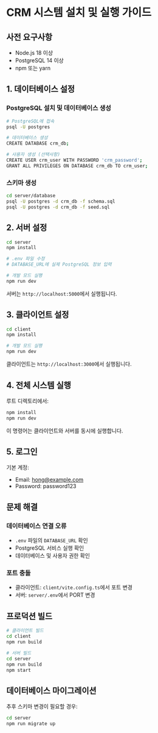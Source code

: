 # CRM 시스템 설치 및 실행 가이드

## 사전 요구사항

- Node.js 18 이상
- PostgreSQL 14 이상
- npm 또는 yarn

## 1. 데이터베이스 설정

### PostgreSQL 설치 및 데이터베이스 생성

```bash
# PostgreSQL에 접속
psql -U postgres

# 데이터베이스 생성
CREATE DATABASE crm_db;

# 사용자 생성 (선택사항)
CREATE USER crm_user WITH PASSWORD 'crm_password';
GRANT ALL PRIVILEGES ON DATABASE crm_db TO crm_user;
```

### 스키마 생성

```bash
cd server/database
psql -U postgres -d crm_db -f schema.sql
psql -U postgres -d crm_db -f seed.sql
```

## 2. 서버 설정

```bash
cd server
npm install

# .env 파일 수정
# DATABASE_URL에 실제 PostgreSQL 정보 입력

# 개발 모드 실행
npm run dev
```

서버는 `http://localhost:5000`에서 실행됩니다.

## 3. 클라이언트 설정

```bash
cd client
npm install

# 개발 모드 실행
npm run dev
```

클라이언트는 `http://localhost:3000`에서 실행됩니다.

## 4. 전체 시스템 실행

루트 디렉토리에서:

```bash
npm install
npm run dev
```

이 명령어는 클라이언트와 서버를 동시에 실행합니다.

## 5. 로그인

기본 계정:
- Email: hong@example.com
- Password: password123

## 문제 해결

### 데이터베이스 연결 오류
- `.env` 파일의 `DATABASE_URL` 확인
- PostgreSQL 서비스 실행 확인
- 데이터베이스 및 사용자 권한 확인

### 포트 충돌
- 클라이언트: `client/vite.config.ts`에서 포트 변경
- 서버: `server/.env`에서 PORT 변경

## 프로덕션 빌드

```bash
# 클라이언트 빌드
cd client
npm run build

# 서버 빌드
cd server
npm run build
npm start
```

## 데이터베이스 마이그레이션

추후 스키마 변경이 필요할 경우:

```bash
cd server
npm run migrate up
```



